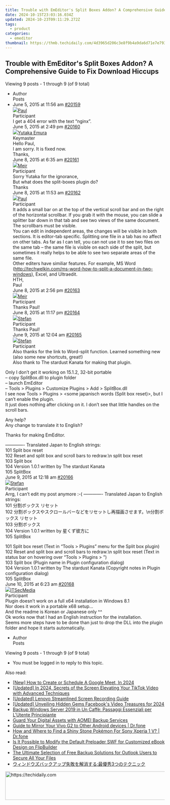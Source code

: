 ```yaml
---
title: Trouble with EmEditor's Split Boxes Addon? A Comprehensive Guide to Fix Download Hiccups
date: 2024-10-15T23:03:16.034Z
updated: 2024-10-23T09:11:29.272Z
tags:
  - product
categories:
  - emeditor
thumbnail: https://thmb.techidaily.com/4d3965d206c3e8f9b4a9da6d71e7e79363ab237dd992d3524ab2a99d8d4908ed.jpg
---
```


## Trouble with EmEditor's Split Boxes Addon? A Comprehensive Guide to Fix Download Hiccups

Viewing 9 posts - 1 through 9 (of 9 total)

* Author  
Posts
* June 5, 2015 at 11:56 am [#20159](https://tools.techidaily.com/emeditor/products/)  
[![](https://secure.gravatar.com/avatar/2f52ece1d9ae36845882be320e55817e?s=80&d=identicon&r=g)Paul](https://www.emeditor.com/forums/users/paul-g/ "View Paul's profile")  
Participant  
I get a 404 error with the text “nginx”.  
June 5, 2015 at 2:49 pm [#20160](https://tools.techidaily.com/emeditor/products/)  
[![](https://secure.gravatar.com/avatar/a0a6377144ed3636f985d87303f65ed2?s=80&d=identicon&r=g)Yutaka Emura](https://www.emeditor.com/forums/users/yemura/ "View Yutaka Emura's profile")  
Keymaster  
Hello Paul,  
I am sorry. It is fixed now.  
Thanks,  
June 8, 2015 at 6:35 am [#20161](https://tools.techidaily.com/emeditor/products/)  
[![](https://secure.gravatar.com/avatar/c7b1aac02d35a121a2acb8d8c9970c9b?s=80&d=identicon&r=g)Meir](https://www.emeditor.com/forums/users/meir/ "View Meir's profile")  
Participant  
Sorry Yutaka for the ignorance,  
 But what does the split-boxes plugin do?  
 Thanks  
June 8, 2015 at 11:53 am [#20162](https://tools.techidaily.com/emeditor/products/)  
[![](https://secure.gravatar.com/avatar/2f52ece1d9ae36845882be320e55817e?s=80&d=identicon&r=g)Paul](https://www.emeditor.com/forums/users/paul-g/ "View Paul's profile")  
Participant  
It adds a small bar on at the top of the vertical scroll bar and on the right of the horizontal scrollbar. If you grab it with the mouse, you can slide a splitter bar down in that tab and see two views of the same document. The scrollbars must be visible.  
You can edit in independent areas, the changes will be visible in both sections. It is editor-tab specific. Splitting one file in a tab has no affect on other tabs. As far as I can tell, you can not use it to see two files on the same tab – the same file is visible on each side of the split, but sometimes it really helps to be able to see two separate areas of the same file.  
Other editers have similiar features. For example, MS Word (<http://techwelkin.com/ms-word-how-to-split-a-document-in-two-windows>), Excel, and Ultraedit.  
HTH,  
 Paul  
June 8, 2015 at 2:56 pm [#20163](https://tools.techidaily.com/emeditor/products/)  
[![](https://secure.gravatar.com/avatar/c7b1aac02d35a121a2acb8d8c9970c9b?s=80&d=identicon&r=g)Meir](https://www.emeditor.com/forums/users/meir/ "View Meir's profile")  
Participant  
Thanks Paul!  
June 8, 2015 at 11:17 pm [#20164](https://tools.techidaily.com/emeditor/products/)  
[![](https://secure.gravatar.com/avatar/f29c043a3cc5c5dac8db4e62939893e9?s=80&d=identicon&r=g)Stefan](https://www.emeditor.com/forums/users/Stefan/ "View Stefan's profile")  
Participant  
Thanks Paul!  
June 9, 2015 at 12:04 am [#20165](https://tools.techidaily.com/emeditor/products/)  
[![](https://secure.gravatar.com/avatar/f29c043a3cc5c5dac8db4e62939893e9?s=80&d=identicon&r=g)Stefan](https://www.emeditor.com/forums/users/Stefan/ "View Stefan's profile")  
Participant  
Also thanks for the link to Word-split function. Learned something new (also some new shortcuts, great!)  
Also thank to The stardust Kanata for making that plugin.  
    
 Only I don’t get it working on 15.1.2, 32-bit portable  
 – copy SplitBox.dll to plugin folder  
 – launch EmEditor  
 – Tools > Plugins > Customize Plugins > Add > SplitBox.dll  
 I see now Tools > Plugins > <some japanisch words (Split box reset)>, but I can’t enable the plugin.  
 It just does nothing after clicking on it. I don’t see that little handles on the scroll bars.  
    
 Any help?  
 Any change to translate it to English?  
    
 Thanks for making EmEditor.  
    
 ————- Translated Japan to English strings:  
 101 Split box reset  
 102 Reset and split box and scroll bars to redraw.\\n split box reset  
 103 Split box  
 104 Version 1.0.1 written by The stardust Kanata  
 105 SplitBox  
June 9, 2015 at 12:18 am [#20166](https://tools.techidaily.com/emeditor/products/)  
[![](https://secure.gravatar.com/avatar/f29c043a3cc5c5dac8db4e62939893e9?s=80&d=identicon&r=g)Stefan](https://www.emeditor.com/forums/users/Stefan/ "View Stefan's profile")  
Participant  
Arrg, I can’t edit my post anymore :-(
————- Translated Japan to English strings:  
 101 分割ボックス リセット  
 102 分割ボックスやスクロールバーなどをリセットし再描画させます。\\n分割ボックス リセット  
 103 分割ボックス  
 104 Version 1.0.1 written by 星くず彼方に  
 105 SplitBox  
    
 101 Split box reset (Text in “Tools > Plugins” menu for the Split box plugin)  
 102 Reset and split box and scroll bars to redraw.\\n split box reset (Text in status bar on hovering over “Tools > Plugins > <Split box>”)  
 103 Split box (Plugin name in Plugin configuration dialog)  
 104 Version 1.0.1 written by The stardust Kanata (Copyright notes in Plugin configuration dialog)  
 105 SplitBox  
June 10, 2015 at 6:23 am [#20168](https://tools.techidaily.com/emeditor/products/)  
[![](https://secure.gravatar.com/avatar/5a834a2feee8bc20bf55023496099ecd?s=80&d=identicon&r=g)ITSecMedia](https://www.emeditor.com/forums/users/itsec-media/ "View ITSecMedia's profile")  
Participant  
Plugin doesn’t work on a full x64 installation in Windows 8.1  
 Nor does it work in a portable x68 setup…  
 And the readme is Korean or Japanese only ^^  
Ok works now that I had an English instruction for the installation.  
 Seems more steps have to be done than just to drop the DLL into the plugin folder and hope it starts automatically.
* Author  
Posts

Viewing 9 posts - 1 through 9 (of 9 total)

* You must be logged in to reply to this topic.

<ins class="adsbygoogle"
     style="display:block"
     data-ad-format="autorelaxed"
     data-ad-client="ca-pub-7571918770474297"
     data-ad-slot="1223367746"></ins>

<ins class="adsbygoogle"
     style="display:block"
     data-ad-client="ca-pub-7571918770474297"
     data-ad-slot="8358498916"
     data-ad-format="auto"
     data-full-width-responsive="true"></ins>

<span class="atpl-alsoreadstyle">Also read:</span>
<div><ul>
<li><a href="https://digital-screen-recording.techidaily.com/new-how-to-create-or-schedule-a-google-meet-in-2024/"><u>[New] How to Create or Schedule A Google Meet, In 2024</u></a></li>
<li><a href="https://tiktok-videos.techidaily.com/updated-in-2024-secrets-of-the-screen-elevating-your-tiktok-video-with-advanced-techniques/"><u>[Updated] In 2024, Secrets of the Screen Elevating Your TikTok Video with Advanced Techniques</u></a></li>
<li><a href="https://desktop-recording.techidaily.com/updated-lenovo-streamlined-screen-recording-guide/"><u>[Updated] Lenovo Streamlined Screen Recording Guide</u></a></li>
<li><a href="https://facebook-video-content.techidaily.com/updated-unveiling-hidden-gems-facebooks-video-treasures-for-2024/"><u>[Updated] Unveiling Hidden Gems Facebook's Video Treasures for 2024</u></a></li>
<li><a href="https://win-marvelous.techidaily.com/backup-windows-server-2019-in-un-caffe-passaggi-essenziali-per-lutente-principiante/"><u>Backup Windows Server 2019 in Un Caffè: Passaggi Essenziali per L'Utente Principiante</u></a></li>
<li><a href="https://win-marvelous.techidaily.com/guard-your-digital-assets-with-aomei-backup-services/"><u>Guard Your Digital Assets with AOMEI Backup Services</u></a></li>
<li><a href="https://screen-mirror.techidaily.com/guide-to-mirror-your-vivo-g2-to-other-android-devices-drfone-by-drfone-android/"><u>Guide to Mirror Your Vivo G2 to Other Android devices | Dr.fone</u></a></li>
<li><a href="https://android-pokemon-go.techidaily.com/how-and-where-to-find-a-shiny-stone-pokemon-for-sony-xperia-1-v-drfone-by-drfone-virtual-android/"><u>How and Where to Find a Shiny Stone Pokémon For Sony Xperia 1 V? | Dr.fone</u></a></li>
<li><a href="https://discover-data.techidaily.com/is-it-possible-to-modify-the-default-preloader-swf-for-customized-ebook-design-on-flipbuilder/"><u>Is It Possible to Modify the Default Preloader SWF for Customized eBook Design on FlipBuilder</u></a></li>
<li><a href="https://win-marvelous.techidaily.com/the-ultimate-selection-of-free-backup-solutions-for-outlook-users-to-secure-all-your-files/"><u>The Ultimate Selection of Free Backup Solutions for Outlook Users to Secure All Your Files</u></a></li>
<li><a href="https://win-marvelous.techidaily.com/1728492624656-3/"><u>ウィンドウズバックアップ失敗を解消する:最優秀3つのテクニック</u></a></li>
</ul></div>

<!-- affiliate ads begin -->
<a href="https://appsumo.8odi.net/c/5597632/2123739/7443" target="_top" id="2123739">
  <img src="//a.impactradius-go.com/display-ad/7443-2123739" border="0" alt="https://techidaily.com" width="728" height="90"/>
</a>
<img height="0" width="0" src="https://appsumo.8odi.net/i/5597632/2123739/7443" style="position:absolute;visibility:hidden;" border="0" />
<!-- affiliate ads end -->

